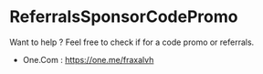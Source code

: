 # ReferralsSponsorCodePromo
Want to help ? Feel free to check if for a code promo or referrals. 

- One.Com : https://one.me/fraxalvh
